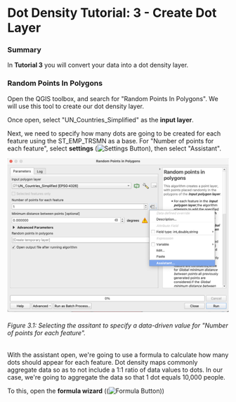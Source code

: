 # Dot Density Tutorial: 3 - Create Dot Layer

### Summary
In __Tutorial 3__ you will convert your data into a dot density layer.

### Random Points In Polygons
Open the QGIS toolbox, and search for "Random Points In Polygons". We will use this tool to create our dot density layer. 

Once open, select "UN_Countries_Simplified" as the __input layer__.

Next, we need to specify how many dots are going to be created for each feature using the ST_EMP_TRSMN as a base. For "Number of points for each feature", select __settings__ (![Settings Button](Settings_Button.png)), then select "Assistant". 

![View of QGIS with both datasets added.](img/3_1.png)
###### Figure 3.1: Selecting the assitant to specify a data-driven value for "Number of points for each feature".

With the assistant open, we're going to use a formula to calculate how many dots should appear for each feature. Dot density maps commonly aggregate data so as to not include a 1:1 ratio of data values to dots. In our case, we're going to aggregate the data so that 1 dot equals 10,000 people. 

To this, open the __formula wizard__ ((![Formula Button](Formula_Button.png)))


